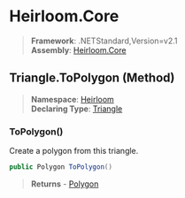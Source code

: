# Heirloom.Core

> **Framework**: .NETStandard,Version=v2.1  
> **Assembly**: [Heirloom.Core][0]

## Triangle.ToPolygon (Method)

> **Namespace**: [Heirloom][0]  
> **Declaring Type**: [Triangle][1]

### ToPolygon()

Create a polygon from this triangle.

```cs
public Polygon ToPolygon()
```

> **Returns** - [Polygon][2]

[0]: ../../../Heirloom.Core.md
[1]: ../Triangle.md
[2]: ../Polygon.md
